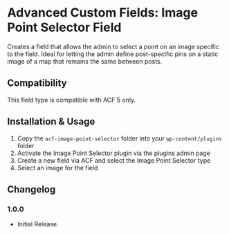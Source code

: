 # Advanced Custom Fields: Image Point Selector Field

Creates a field that allows the admin to select a point on an image specific to the field.  Ideal for letting the admin define post-specific pins on a static image of a map that remains the same between posts.

## Compatibility

This field type is compatible with ACF 5 only.

## Installation & Usage

1. Copy the `acf-image-point-selector` folder into your `wp-content/plugins` folder
2. Activate the Image Point Selector plugin via the plugins admin page
3. Create a new field via ACF and select the Image Point Selector type
4. Select an image for the field

## Changelog

### 1.0.0
* Initial Release.
